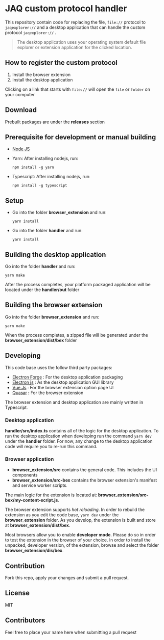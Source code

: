 # JAQ custom protocol handler

This repository contain code for replacing the file, `file://` protocol to `jaqexplorer://` and a desktop application
that can handle the custom protocol `jaqexplorer://` .

>The desktop application uses your operating system default file explorer or extension application for the clicked location.

## How to register the custom protocol
 1. Install the browser extension
 2. Install the desktop application

 Clicking on a link that starts with `file://` will open the ``file`` or ``folder`` on your computer

## Download
Prebuilt packages are under the **releases** section

## Prerequisite for development or manual building
 - [Node JS](https://nodejs.org/)
 - Yarn: After installing nodejs, run:
  
   `npm install -g yarn`
 - Typescript: After installing nodejs, run:

    `npm install -g typescript`

## Setup
- Go into the folder **browser_extension** and run:

   `yarn install`
- Go into the folder **handler** and run:

   `yarn install`

## Building the desktop application
Go into the folder **handler** and run:
  
  `yarn make`

  After the process completes, your platform packaged application will be located under the **handler/out** folder

## Building the browser extension
Go into the folder **browser_extension** and run:

  `yarn make`

When the process completes, a zipped file will be generated under the **browser_extension/dist/bex** folder


## Developing
This code base uses the follow third party packages:
- [Electron Forge](https://www.electronforge.io/) : For the desktop application packaging
- [Electron js](https://www.electronjs.org/) : As the desktop application GUI library
- [Vue Js](https://vuejs.org/) : For the browser extension option page UI
- [Quasar](https://quasar.dev/) : For the browser extension

The browser extension and desktop application are mainly written in Typescript.

### Desktop application
**handler/src/index.ts** contains all of the logic for the desktop application.
To run the desktop application when developing run the command `yarn dev` under the **handler** folder. For now, any change to the desktop application code will require you to re-run this command.


### Browser application
 - **browser_extension/src** contains the general code. This includes the UI components
 - **browser_extension/src-bex** contains the browser extension's manifest and service worker scripts.

 The main logic for the extension is located at: **browser_extension/src-bex/my-content-script.js**.

 The browser extension supports *hot reloading*. In order to rebuild the extension as you edit the code base, `yarn dev` under the **browser_extension** folder. As you develop, the extension is built and store at **browser_extension/dist/bex**.

 Most browsers allow you to enable **developer mode**. Please do so in order to test the extension in the
 browser of your choice. In order to install the unpacked, developer version, of the extension, browse and select the folder **browser_extension/dis/bex**.


 ## Contribution
 Fork this repo, apply your changes and submit a pull request.

 ## License
 MIT

 ## Contributors
 Feel free to place your name here when submitting a pull request